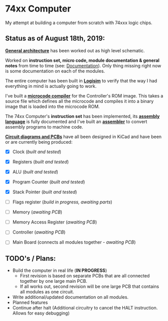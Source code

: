 # 74xx Computer

My attempt at building a computer from scratch with 74xxx logic chips.  



## Status as of August 18th, 2019:

[**General architecture**](https://github.com/DutchMaker/TTL-computer/blob/master/Documentation/Architecture.pdf) has been worked out as high level schematic.  

Worked on **instruction set, micro code, module documentation & general notes** from time to time (see: [Documentation](https://github.com/DutchMaker/TTL-computer/tree/master/Documentation)). Only thing missing right now is some documentation on each of the modules. 

The entire computer has been built in [**Logisim**](https://github.com/DutchMaker/TTL-computer/tree/master/Documentation/Logisim) to verify that the way I had everything in mind is actually going to work.

I've built a [**microcode compiler**](https://github.com/DutchMaker/TTL-computer/tree/master/Code/Microcode) for the Controller's ROM image. This takes a source file which defines all the microcode and compiles it into a binary image that is loaded into the microcode ROM.

The 74xx Computer's **instruction set** has been implemented, its **[assembly language](https://github.com/DutchMaker/TTL-computer/blob/master/Documentation/74xx-Assembly-Language.md)** is fully documented and I've built an [**assembler**](https://github.com/DutchMaker/TTL-computer/tree/master/Code/Assembler) to convert assembly programs to machine code.

[**Circuit diagrams and PCBs**](https://github.com/DutchMaker/TTL-computer/tree/master/Circuits) have all been designed in KiCad and have been or are currently being produced:

- [x] Clock (*built and tested*)

- [x] Registers (*built and tested*)
- [x] ALU (*built and tested*)
- [x] Program Counter (*built and tested*)
- [x] Stack Pointer (*built and tested*)
- [ ] Flags register (*build in progress, awaiting parts*)
- [ ] Memory (*awaiting PCB*)
- [ ] Memory Access Register (*awaiting PCB*)
- [ ] Controller (*awaiting PCB*)
- [ ] Main Board (connects all modules together - *awaiting PCB*)



## TODO's / Plans:

- Build the computer in real life (**IN PROGRESS**)
  - First revision is based on separate PCBs that are all connected together by one large main PCB.
  - If all works out, second revision will be one large PCB that contains all modules as one circuit.
- Write additional/updated documentation on all modules.
- Planned features
- Continue after halt (Additional circuitry to cancel the HALT instruction. Allows for easy debugging)
